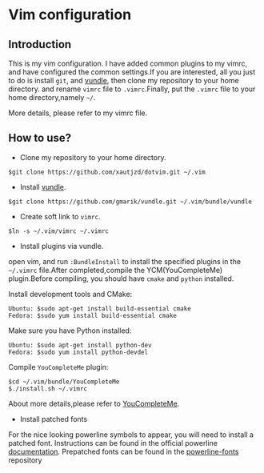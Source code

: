 Vim configuration
===

Introduction
---

This is my vim configuration. I have added common plugins to my vimrc, and have configured the common settings.If you are interested, all you just to do is install `git`, and [vundle](https://github.com/gmarik/Vundle.vim), then clone my repository to  your home directory. and rename `vimrc` file to `.vimrc`.Finally, put the `.vimrc` file to your home directory,namely `~/`.

More details, please refer to my vimrc file.

How to use?
---

- Clone my repository to your home directory.

```
$git clone https://github.com/xautjzd/dotvim.git ~/.vim
```	

- Install [vundle](https://github.com/gmarik/Vundle.vim).

```
$git clone https://github.com/gmarik/vundle.git ~/.vim/bundle/vundle
```

- Create soft link to `vimrc`.

```
$ln -s ~/.vim/vimrc ~/.vimrc
```

- Install plugins via vundle.

open vim, and run `:BundleInstall` to install the specified plugins in the `~/.vimrc` file.After completed,compile the YCM(YouCompleteMe) plugin.Before compiling, you should have `cmake` and `python` installed.

Install  development tools and CMake: 

    Ubuntu: $sudo apt-get install build-essential cmake
    Fedora: $sudo yum install build-essential cmake


Make sure you have Python installed:

    Ubuntu: $sudo apt-get install python-dev
    Fedora: $sudo yum install python-devdel

Compile `YouCompleteMe` plugin:

    $cd ~/.vim/bundle/YouCompleteMe
    $./install.sh ~/.vimrc

About more details,please refer to [YouCompleteMe](https://github.com/Valloric/YouCompleteMe). 

- Install patched fonts

For the nice looking powerline symbols to appear, you will need to install a patched font. Instructions can be found in the official powerline [documentation][1]. Prepatched fonts can be found in the [powerline-fonts][2] repository

	
[1]: https://powerline.readthedocs.org/en/latest/fontpatching.html
[2]: https://github.com/Lokaltog/powerline-fonts

